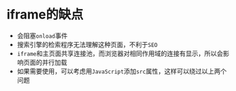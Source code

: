 # iframe的缺点

- 会阻塞`onload`事件
- 搜索引擎的检索程序无法理解这种页面，不利于`SEO`
- `iframe`和主页面共享连接池，而浏览器对相同作用域的连接有显示，所以会影响页面的并行加载
- 如果需要使用，可以考虑用`JavaScript`添加`src`属性，这样可以绕过以上两个问题

